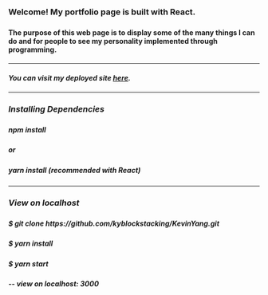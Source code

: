 <h3>Welcome! My portfolio page is built with React.<h3>

<h4>The purpose of this web page is to display some of the many things I can do and for people to see my personality implemented through programming.<h4>

<hr/>

<h5>You can visit my deployed site <a  href='https://kevinyang.herokuapp.com/'  target='_blank'>here<a>.<h5>

<hr/>

<h3>Installing Dependencies<h3>

<h5>npm install</h5>

<h5>or</h5>

<h5>yarn install (recommended with React)</h5>

<hr/>

<h3>View on localhost<h3>

<h5>$ git clone https://github.com/kyblockstacking/KevinYang.git</h5>

<h5>$ yarn install</h5>

<h5>$ yarn start</h5>

<h5>-- view on localhost: 3000</h5>